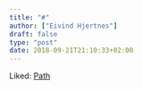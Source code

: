```yaml
---
title: "#"
author: ["Eivind Hjertnes"]
draft: false
type: "post"
date: 2018-09-21T21:10:33+02:00
---
```


Liked: [Path](https://path.com/about)
